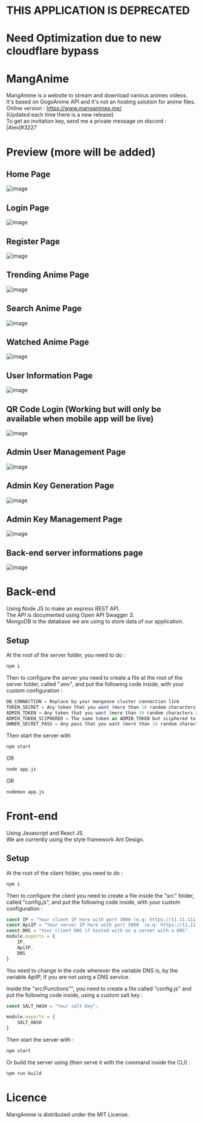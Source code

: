 # THIS APPLICATION IS DEPRECATED

# Need Optimization due to new cloudflare bypass  



# MangAnime
MangAnime is a website to stream and download various animes videos.  
It's based on GogoAnime API and it's not an hosting solution for anime files.  
Online version : https://www.manganimes.me/   
(Updated each time there is a new release)  
To get an invitation key, send me a private message on discord : |Alex|#3227


# Preview (more will be added)
## Home Page
![image](https://user-images.githubusercontent.com/64975829/123013734-0d4b7880-d3c5-11eb-8676-5144abf6da0d.png)

## Login Page
![image](https://user-images.githubusercontent.com/64975829/123013899-61eef380-d3c5-11eb-886a-e053fbd8bd18.png)

## Register Page
![image](https://user-images.githubusercontent.com/64975829/123014094-c5792100-d3c5-11eb-9a72-6e6a0b4c1616.png)

## Trending Anime Page
![image](https://user-images.githubusercontent.com/64975829/123675939-92121880-d843-11eb-8453-7b7219655599.png)

## Search Anime Page
![image](https://user-images.githubusercontent.com/64975829/123676584-6ba0ad00-d844-11eb-928e-83bb9eff8dab.png)

## Watched Anime Page
![image](https://user-images.githubusercontent.com/64975829/123676665-870bb800-d844-11eb-88d5-be383aed7dc8.png)

## User Information Page
![image](https://user-images.githubusercontent.com/64975829/123676729-9d197880-d844-11eb-9de2-83d85122adac.png)

## QR Code Login (Working but will only be available when mobile app will be live)
![image](https://user-images.githubusercontent.com/64975829/123676875-bfab9180-d844-11eb-9a3a-b56c6fa6c56b.png)

## Admin User Management Page
![image](https://user-images.githubusercontent.com/64975829/123677048-f1245d00-d844-11eb-9bc4-09fe34df51db.png)

## Admin Key Generation Page
![image](https://user-images.githubusercontent.com/64975829/123677159-144f0c80-d845-11eb-98a6-9803be543305.png)

## Admin Key Management Page
![image](https://user-images.githubusercontent.com/64975829/123677278-33e63500-d845-11eb-88a4-9cba3f17e3d1.png)

## Back-end server informations page
![image](https://user-images.githubusercontent.com/64975829/123677332-45c7d800-d845-11eb-84be-3167f75fff2f.png)


# Back-end

Using Node JS to make an express REST API.  
The API is documented using Open API Swagger 3.  
MongoDB is the database we are using to store data of our application.

## Setup

At the root of the server folder, you need to do :

```bash
npm i
```

Then to configure the server you need to create a file at the root of the server folder, called ".env",
and put the following code inside, with your custom configuration :

```js
DB_CONNECTION = Replace by your mongoose cluster connection link
TOKEN_SECRET = Any token that you want (more than 16 random characters if possible)
ADMIN_TOKEN = Any token that you want (more than 16 random characters if possible)
ADMIN_TOKEN_SCIPHERED = The same token as ADMIN_TOKEN but sciphered to secure it
OWNER_SECRET_PASS = Any pass that you want (more than 16 random characters if possible)
```

Then start the server with 
```bash
npm start
```
OR
```bash
node app.js
```
OR
```bash
nodemon app.js
```

# Front-end

Using Javascript and React JS.  
We are currently using the style framework Ant Design.

## Setup

At the root of the client folder, you need to do :

```bash
npm i
```

Then to configure the client you need to create a file inside the "src" folder, called "config.js",
and put the following code inside, with your custom configuration :

```js
const IP = "Your client IP here with port 3000 (e.q: https://11.11.111.11:3000/)"
const ApiIP = "Your server IP here with port 5000  (e.q: https://11.11.111.11:5000/api)"
const DNS = "Your client DNS if hosted with on a server with a DNS"
module.exports = {
    IP,
    ApiIP,
    DNS
}
```
You need to change in the code wherever the variable DNS is, by the variable ApiIP, if you are not using a DNS service.


Inside the "src/Functions"", you need to create a file called "config.js" and put the following code inside, using a custom salt key :

```js
const SALT_HASH = "Your salt Key";

module.exports = {
    SALT_HASH
}
```


Then start the server with :
```bash
npm start
```
Or build the server using (then serve it with the command inside the CLI) :
```bash
npm run build
```

# Licence

MangAnime is distributed under the MIT License.
